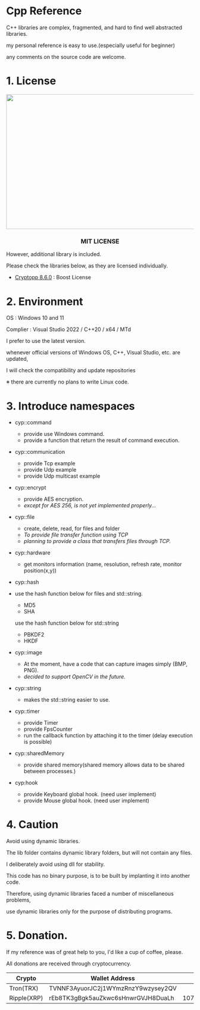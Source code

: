# Cpp Reference

C++ libraries are complex, fragmented, and hard to find well abstracted libraries.

my personal reference is easy to use.(especially useful for beginner)

any comments on the source code are welcome.


# 1. License

<p align="center">
    <img src="https://i.imgur.com/GklIXU7.png"  width="560" height="362.25"/></center>
</p>

<h3 align="center">MIT LICENSE</h1>

However, additional library is included.

Please check the libraries below, as they are licensed individually.

- [Cryptopp 8.6.0](https://github.com/weidai11/cryptopp) : Boost License

# 2. Environment


OS : Windows 10 and 11

Complier : Visual Studio 2022 / C++20 / x64 / MTd


I prefer to use the latest version.

whenever official versions of Windows OS, C++, Visual Studio, etc. are updated,

I will check the compatibility and update repositories

※ there are currently no plans to write Linux code.

# 3. Introduce namespaces
- cyp::command
    + provide use Windows command.
    + provide a function that return the result of command execution. 

- cyp::communication
    + provide Tcp example
    + provide Udp example
    + provide Udp multicast example

- cyp::encrypt
    + provide AES encryption.
    + *except for AES 256, is not yet implemented properly...*
 
- cyp::file
    + create, delete, read, for files and folder
    + *To provide file transfer function using TCP*
    + *planning to provide a class that transfers files through TCP.*

- cyp::hardware
    + get monitors information (name, resolution, refresh rate, monitor position(x,y))

- cyp::hash
- 
     use the hash function below for files and std::string.
    + MD5
    + SHA
     
     use the hash function below for std::string
    + PBKDF2
    + HKDF
   
- cyp::image
    + At the moment, have a code that can capture images simply (BMP, PNG).
    + *decided to support OpenCV in the future.*

- cyp::string
    + makes the std::string easier to use.
    
- cyp::timer
    + provide Timer
    + provide FpsCounter
    + run the callback function by attaching it to the timer (delay execution is possible)
 
- cyp::sharedMemory
    + provide shared memory(shared memory allows data to be shared between processes.)

- cyp:hook
    + provide Keyboard global hook. (need user implement)
    + provide Mouse global hook. (need user implement)

# 4. Caution
   Avoid using dynamic libraries.

   The lib folder contains dynamic library folders, but will not contain any files.

   I deliberately avoid using dll for stability.
    
   This code has no binary purpose, is to be built by implanting it into another code.
    

   Therefore, using dynamic libraries faced a number of miscellaneous problems,
    
   use dynamic libraries only for the purpose of distributing programs.

# 5. Donation.
   If my reference was of great help to you, I'd like a cup of coffee, please.
    
   All donations are received through cryptocurrency.
   
   |Crypto|Wallet Address|Tag|
   |------|-----|-----|
   |Tron(TRX)|TVNNF3AyuorJC2j1WYmzRnzY9wzysey2QV||
   |Ripple(XRP)|rEb8TK3gBgk5auZkwc6sHnwrGVJH8DuaLh|107445413|

    
